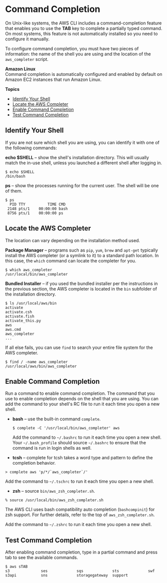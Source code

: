 # Command Completion<a name="cli-configure-completion"></a>

On Unix\-like systems, the AWS CLI includes a command\-completion feature that enables you to use the **TAB** key to complete a partially typed command\. On most systems, this feature is not automatically installed so you need to configure it manually\.

To configure command completion, you must have two pieces of information: the name of the shell you are using and the location of the `aws_completer` script\.

**Amazon Linux**  
Command completion is automatically configured and enabled by default on Amazon EC2 instances that run Amazon Linux\.

**Topics**
+ [Identify Your Shell](#cli-command-completion-shell)
+ [Locate the AWS Completer](#cli-command-completion-completer)
+ [Enable Command Completion](#cli-command-completion-enable)
+ [Test Command Completion](#cli-command-completion-test)

## Identify Your Shell<a name="cli-command-completion-shell"></a>

If you are not sure which shell you are using, you can identify it with one of the following commands:

**echo $SHELL** – show the shell's installation directory\. This will usually match the in\-use shell, unless you launched a different shell after logging in\.

```
$ echo $SHELL
/bin/bash
```

**ps** – show the processes running for the current user\. The shell will be one of them\.

```
$ ps
  PID TTY          TIME CMD
 2148 pts/1    00:00:00 bash
 8756 pts/1    00:00:00 ps
```

## Locate the AWS Completer<a name="cli-command-completion-completer"></a>

 The location can vary depending on the installation method used\. 

 **Package Manager** – programs such as `pip`, `yum`, `brew` and `apt-get` typically install the AWS completer \(or a symlink to it\) to a standard path location\. In this case, the `which` command can locate the completer for you\. 

```
$ which aws_completer
/usr/local/bin/aws_completer
```

 **Bundled Installer** – if you used the bundled installer per the instructions in the previous section, the AWS completer is located in the `bin` subfolder of the installation directory\. 

```
$ ls /usr/local/aws/bin
activate
activate.csh
activate.fish
activate_this.py
aws
aws.cmd
aws_completer
...
```

If all else fails, you can use `find` to search your entire file system for the AWS completer\. 

```
$ find / -name aws_completer
/usr/local/aws/bin/aws_completer
```

## Enable Command Completion<a name="cli-command-completion-enable"></a>

Run a command to enable command completion\. The command that you use to enable completion depends on the shell that you are using\. You can add the command to your shell's RC file to run it each time you open a new shell\.
+ **bash** – use the built\-in command `complete`\.

  ```
  $ complete -C '/usr/local/bin/aws_completer' aws
  ```

  Add the command to `~/.bashrc` to run it each time you open a new shell\. Your `~/.bash_profile` should source `~/.bashrc` to ensure that the command is run in login shells as well\.
+  **tcsh** – complete for tcsh takes a word type and pattern to define the completion behavior\. 

  ```
  > complete aws 'p/*/`aws_completer`/'
  ```

  Add the command to `~/.tschrc` to run it each time you open a new shell\.
+  **zsh** – source `bin/aws_zsh_completer.sh`\. 

  ```
  % source /usr/local/bin/aws_zsh_completer.sh
  ```

  The AWS CLI uses bash compatibility auto completion \(`bashcompinit`\) for zsh support\. For further details, refer to the top of `aws_zsh_completer.sh`\.

  Add the command to `~/.zshrc` to run it each time you open a new shell\.

## Test Command Completion<a name="cli-command-completion-test"></a>

After enabling command completion, type in a partial command and press tab to see the available commands\.

```
$ aws sTAB
s3              ses             sqs             sts             swf
s3api           sns             storagegateway  support
```